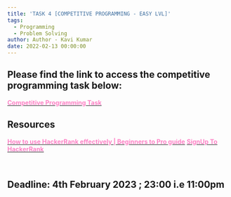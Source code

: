 ```yaml
---
title: 'TASK 4 [COMPETITIVE PROGRAMMING - EASY LVL]'
tags:
  - Programming
  - Problem Solving
author: Author - Kavi Kumar
date: 2022-02-13 00:00:00
---
```


## Please find the link to access the competitive programming task below:

[<b><span style="color: #FE83C6">Competitive Programming Task</span></b>](https://www.hackerrank.com/cp-prelims)

## Resources
[<b><span style="color: #FE83C6">How to use HackerRank effectively | Beginners to Pro guide</span></b>](https://youtu.be/9CpvWF41WrQ)
[<b><span style="color: #FE83C6">SignUp To HackerRank</span></b>](https://www.hackerrank.com/auth/signup)

<br>

## Deadline: <b>4th February 2023 ; 23:00 i.e 11:00pm </b>